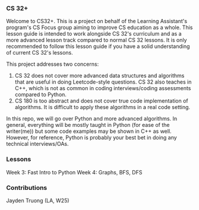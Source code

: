 ### CS 32+ ###
Welcome to CS32+. This is a project on behalf of the Learning Assistant's program's CS Focus group aiming to improve CS education as a whole. This lesson guide is intended to work alongside CS 32's curriculum and as a more advanced lesson track compared to normal CS 32 lessons. It is only recommended to follow this lesson guide if you have a solid understanding of current CS 32's lessons.

This project addresses two concerns:
1. CS 32 does not cover more advanced data structures and algorithms that are useful in doing Leetcode-style questions. CS 32 also teaches in C++, which is not as common in coding interviews/coding assessments compared to Python.
2. CS 180 is too abstract and does not cover true code implementation of algorithms. It is difficult to apply these algorithms in a real code setting.

In this repo, we will go over Python and more advanced algorithms. In general, everything will be mostly taught in Python (for ease of the writer(me)) but some code examples may be shown in C++ as well. However, for reference, Python is probably your best bet in doing any technical interviews/OAs.

### Lessons ###
Week 3: Fast Intro to Python
Week 4: Graphs, BFS, DFS

### Contributions ###
Jayden Truong (LA, W25)
